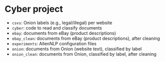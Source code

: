 # Cyber project

* `csvs`: Onion labels (e.g., legal/illegal) per website
* `cyber`: code to read and classify documents
* `ebay`: documents from eBay (product descriptions)
* `ebay_clean`: documents from eBay (product descriptions), after cleaning
* `experiments`: AllenNLP configuration files
* `onion`: documents from Onion (website text), classified by label
* `onion_clean`: documents from Onion, classified by label, after cleaning
